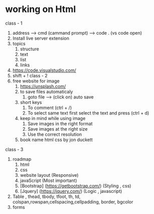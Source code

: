 # working on Html
class - 1
1. address --> cmd (cammand prompt) --> code . (vs code open)
2. Install live server extension
3. topics
    1. structure
    2. text
    3. list
    4. links
4. https://code.visualstudio.com/
5. shift + !
class - 2
1. free website for image
    1. https://unsplash.com/
    2. to save files automaticaly
        1. goto file --> (click on) auto save
    3. short keys
        1. To comment (ctrl + /)
        2. To select same text first select the text and press (ctrl + d)
    4. keep in mind while using image
        1. Save images in the right format
        2. Save images at the right size
        3. Use the correct resolution
    5. book name html css by jon duckett

class - 3
1. roadmap
    1. html
    2. css
    3. website layout (Responsive)
    4. javaScript (Most important)
    5. [Bootstrap] (https://getbootstrap.com/) (Styling , css)
    6. [Jquery] (https://jquery.com/) (Logic , javascript)
2. Table , thead, tbody, tfoot, th, td, colspan,rowspan,cellspacing,cellpadding, border, bgcolor
3. forms
